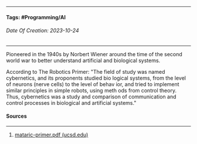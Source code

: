 __________________________________________________________________________
#### **Tags:** #Programming/AI 
###### *Date Of Creation: 2023-10-24*
__________________________________________________________________________

Pioneered in the 1940s by Norbert Wiener around the time of the second world war to better understand artificial and biological systems.

According to The Robotics Primer: "The field of study was named cybernetics, and its proponents studied bio logical systems, from the level of neurons (nerve cells) to the level of behav ior, and tried to implement similar principles in simple robots, using meth ods from control theory. Thus, cybernetics was a study and comparison of communication and control processes in biological and artificial systems."
#### Sources
__________________________________________________________________________
1. [mataric-primer.pdf (ucsd.edu)](https://pages.ucsd.edu/~ehutchins/cogs8/mataric-primer.pdf)